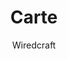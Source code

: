 ---
title: Carte
github: https://github.com/Wiredcraft/carte
demo: http://wiredcraft.github.io/carte/
author: Wiredcraft
ssg:
  - Jekyll
cms:
  - No Cms
---